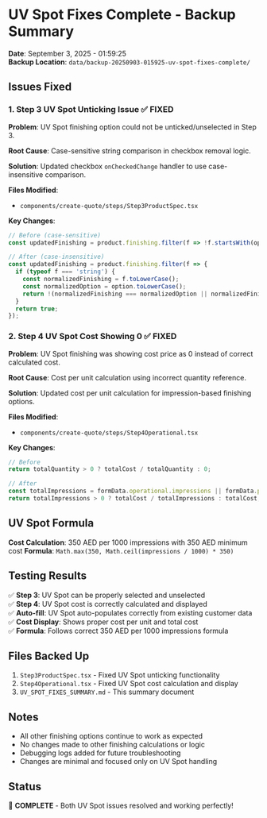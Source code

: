 # UV Spot Fixes Complete - Backup Summary

**Date**: September 3, 2025 - 01:59:25  
**Backup Location**: `data/backup-20250903-015925-uv-spot-fixes-complete/`

## Issues Fixed

### 1. Step 3 UV Spot Unticking Issue ✅ FIXED

**Problem**: UV Spot finishing option could not be unticked/unselected in Step 3.

**Root Cause**: Case-sensitive string comparison in checkbox removal logic.

**Solution**: Updated checkbox `onCheckedChange` handler to use case-insensitive comparison.

**Files Modified**:
- `components/create-quote/steps/Step3ProductSpec.tsx`

**Key Changes**:
```typescript
// Before (case-sensitive)
const updatedFinishing = product.finishing.filter(f => !f.startsWith(option));

// After (case-insensitive)
const updatedFinishing = product.finishing.filter(f => {
  if (typeof f === 'string') {
    const normalizedFinishing = f.toLowerCase();
    const normalizedOption = option.toLowerCase();
    return !(normalizedFinishing === normalizedOption || normalizedFinishing.startsWith(normalizedOption + '-'));
  }
  return true;
});
```

### 2. Step 4 UV Spot Cost Showing 0 ✅ FIXED

**Problem**: UV Spot finishing was showing cost price as 0 instead of correct calculated cost.

**Root Cause**: Cost per unit calculation using incorrect quantity reference.

**Solution**: Updated cost per unit calculation for impression-based finishing options.

**Files Modified**:
- `components/create-quote/steps/Step4Operational.tsx`

**Key Changes**:
```typescript
// Before
return totalQuantity > 0 ? totalCost / totalQuantity : 0;

// After
const totalImpressions = formData.operational.impressions || formData.products.reduce((acc, product) => acc + (product.quantity || 0), 0);
return totalImpressions > 0 ? totalCost / totalImpressions : totalCost;
```

## UV Spot Formula

**Cost Calculation**: 350 AED per 1000 impressions with 350 AED minimum cost
**Formula**: `Math.max(350, Math.ceil(impressions / 1000) * 350)`

## Testing Results

✅ **Step 3**: UV Spot can be properly selected and unselected  
✅ **Step 4**: UV Spot cost is correctly calculated and displayed  
✅ **Auto-fill**: UV Spot auto-populates correctly from existing customer data  
✅ **Cost Display**: Shows proper cost per unit and total cost  
✅ **Formula**: Follows correct 350 AED per 1000 impressions formula  

## Files Backed Up

1. `Step3ProductSpec.tsx` - Fixed UV Spot unticking functionality
2. `Step4Operational.tsx` - Fixed UV Spot cost calculation and display
3. `UV_SPOT_FIXES_SUMMARY.md` - This summary document

## Notes

- All other finishing options continue to work as expected
- No changes made to other finishing calculations or logic
- Debugging logs added for future troubleshooting
- Changes are minimal and focused only on UV Spot handling

## Status

🎉 **COMPLETE** - Both UV Spot issues resolved and working perfectly!
